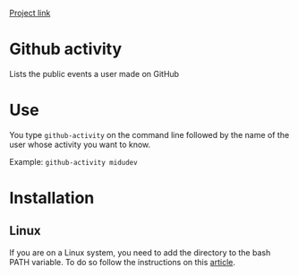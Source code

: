[Project link](https://roadmap.sh/projects/github-user-activity)
# Github activity
Lists the public events a user made on GitHub

# Use
You type `github-activity` on the command line followed by the name of the user whose activity you want to know.

Example: `github-activity midudev`

# Installation

## Linux
If you are on a Linux system, you need to add the directory to the bash PATH variable. To do so follow the instructions on this [article](https://phoenixnap.com/kb/linux-add-to-path).
